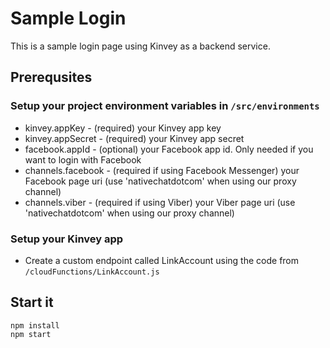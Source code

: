# Sample Login

This is a sample login page using Kinvey as a backend service.

## Prerequsites

### Setup your project environment variables in `/src/environments`
- kinvey.appKey - (required) your Kinvey app key
- kinvey.appSecret - (required) your Kinvey app secret
- facebook.appId - (optional) your Facebook app id. Only needed if you want to login with Facebook
- channels.facebook - (required if using Facebook Messenger) your Facebook page uri (use 'nativechatdotcom' when using our proxy channel)
- channels.viber - (required if using Viber) your Viber page uri (use 'nativechatdotcom' when using our proxy channel)

### Setup your Kinvey app
- Create a custom endpoint called LinkAccount using the code from `/cloudFunctions/LinkAccount.js`

## Start it

``` 
npm install
npm start 
```

